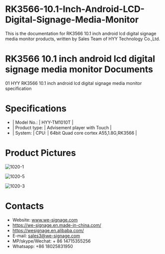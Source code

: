 # RK3566-10.1-Inch-Android-LCD-Digital-Signage-Media-Monitor

This is the documentation for RK3566 10.1 inch android lcd digital signage media monitor products, written by Sales Team of HYY Technology Co.,Ltd.

# RK3566 10.1 inch android lcd digital signage media monitor Documents
01 HYY RK3566 10.1 inch android lcd digital signage media monitor specification 

# Specifications
- |  Model No.:  |  HYY-TM1010T  |
- |  Product type:  |  Advisement player with Touch  |
- |  System:   |   CPU:   |   64bit Quad core cortex A55,1.8G,RK3566   |

# Product Pictures


![1020-1](https://user-images.githubusercontent.com/126669652/223313446-f82631d3-826a-4790-8357-d187618ae12c.jpg)




![1020-5](https://user-images.githubusercontent.com/126669652/223313658-bb160657-3c1b-4c51-9d34-64e6c009a9f9.jpg)





![1020-3](https://user-images.githubusercontent.com/126669652/223313726-a62ace33-b5f9-432c-8907-a54625ed2d91.jpg)





# Contacts
- Website: www.we-signage.com
- https://we-signage.en.made-in-china.com/
- https://wesignage.en.alibaba.com/
- E-mail: sales3@we-signage.com
- MP/skype/Wechat: + 86 14715355256
- Whatsapp: +86 18025831950

